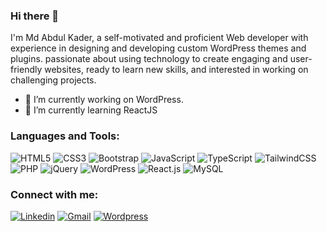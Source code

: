 ### Hi there 👋
I'm Md Abdul Kader, a self-motivated and proficient Web developer with experience in designing and developing custom WordPress themes and plugins. passionate about using technology to create engaging and user-friendly websites, ready to learn new skills, and interested in working on challenging projects.
- 🔭 I’m currently working on WordPress.
- 🌱 I’m currently learning ReactJS

### Languages and Tools:
![HTML5](https://img.shields.io/badge/HTML5-E34F26?style=for-the-badge&logo=html5&logoColor=white)
![CSS3](https://img.shields.io/badge/CSS3-1572B6?style=for-the-badge&logo=css3&logoColor=white)
![Bootstrap](https://img.shields.io/badge/Bootstrap-563D7C?style=for-the-badge&logo=bootstrap&logoColor=white)
![JavaScript](https://img.shields.io/badge/JavaScript-F7DF1E?style=for-the-badge&logo=javascript&logoColor=black)
![TypeScript](https://img.shields.io/badge/TypeScript-007ACC?style=for-the-badge&logo=typescript&logoColor=white)
![TailwindCSS](https://img.shields.io/badge/Tailwind_CSS-38B2AC?style=for-the-badge&logo=tailwind-css&logoColor=white)
![PHP](https://img.shields.io/badge/PHP-777BB4?style=for-the-badge&logo=php&logoColor=white)
![jQuery](https://img.shields.io/badge/jQuery-0769AD?style=for-the-badge&logo=jquery&logoColor=white)
![WordPress](https://img.shields.io/badge/Wordpress-21759B?style=for-the-badge&logo=wordpress&logoColor=white)
![React.js](https://img.shields.io/badge/React.js-0081CB?style=for-the-badge&logo=react&logoColor=61DAFB)
![MySQL](https://img.shields.io/badge/MySQL-005C84?style=for-the-badge&logo=mysql&logoColor=white)
<!-- ![Windows](https://img.shields.io/badge/Windows-0078D6?style=for-the-badge&logo=windows&logoColor=white)
![HPLaptop](https://img.shields.io/badge/hp%20laptop-0096D6?style=for-the-badge&logo=hp&logoColor=white) -->



### Connect with me:
[![Linkedin](https://img.shields.io/badge/LinkedIn-blue?style=for-the-badge&logo=linkedin&logoColor=white)](https://www.linkedin.com/in/mdakader/)
[![Gmail](https://img.shields.io/badge/Gmail-red?style=for-the-badge&logo=gmail&logoColor=white)](mailto:babuwpd@gmail.com)
[![Wordpress](https://img.shields.io/badge/Wordpress-blue?style=for-the-badge&logo=wordpress&logoColor=white)](https://profiles.wordpress.org/babuwpd/)
<br/>

<!-- ![visitors](https://komarev.com/ghpvc/?username=mdakader&color=blue) -->


<!-- 

[![Md Abdul Kader's GitHub stats](https://github-readme-stats.vercel.app/api?username=mdakader)](https://github.com/mdakader/github-readme-stats)

[![Top Langs](https://github-readme-stats.vercel.app/api/top-langs/?username=mdakader&hide_progress=true)](https://github.com/mdakader/github-readme-stats)
 -->




